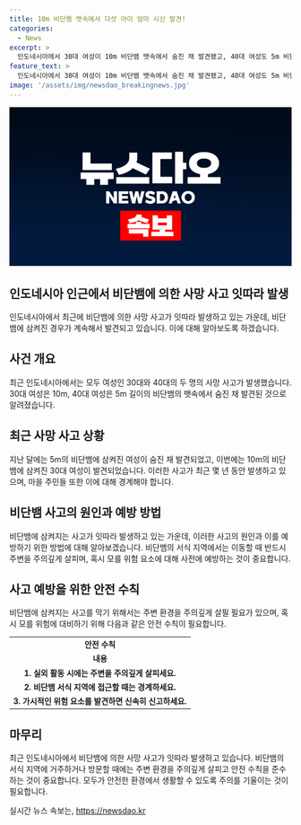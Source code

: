 ```yaml
---
title: 10m 비단뱀 뱃속에서 다섯 아이 엄마 시신 발견!
categories:
  - News
excerpt: >
  인도네시아에서 30대 여성이 10m 비단뱀 뱃속에서 숨진 채 발견됐고, 40대 여성도 5m 비단뱀에 삼켜져 숨진 사례가 있었다. 여성은 아이를 위해 약을 사러 집을 나간 후 실종되었고, 남편이 발견한 뱀의 배를 가르자 뱃속에서 여성이 나왔다. 이는 최근 몇 년간 여러 사람이 비단뱀에 삼켜지는 사고 중 하나로, 2017년부터 발생했다.
feature_text: >
  인도네시아에서 30대 여성이 10m 비단뱀 뱃속에서 숨진 채 발견됐고, 40대 여성도 5m 비단뱀에 삼켜져 숨진 사례가 있었다. 여성은 아이를 위해 약을 사러 집을 나간 후 실종되었고, 남편이 발견한 뱀의 배를 가르자 뱃속에서 여성이 나왔다. 이는 최근 몇 년간 여러 사람이 비단뱀에 삼켜지는 사고 중 하나로, 2017년부터 발생했다.
image: '/assets/img/newsdao_breakingnews.jpg'
---
```


<p><img src="/assets/img/newsdao_breakingnews.jpg" alt="ranknews 속보" /></p>

<h2 data-ke-size="size26">인도네시아 인근에서 비단뱀에 의한 사망 사고 잇따라 발생</h2>

<p data-ke-size="size16">인도네시아에서 최근에 비단뱀에 의한 사망 사고가 잇따라 발생하고 있는 가운데, 비단뱀에 삼켜진 경우가 계속해서 발견되고 있습니다. 이에 대해 알아보도록 하겠습니다.</p>

<h2 data-ke-size="size24">사건 개요</h2>

<p data-ke-size="size16">최근 인도네시아에서는 모두 여성인 30대와 40대의 두 명의 사망 사고가 발생했습니다. 30대 여성은 10m, 40대 여성은 5m 길이의 비단뱀의 뱃속에서 숨진 채 발견된 것으로 알려졌습니다. </p>

<h2 data-ke-size="size24">최근 사망 사고 상황</h2>

<p data-ke-size="size16">지난 달에는 5m의 비단뱀에 삼켜진 여성이 숨진 채 발견되었고, 이번에는 10m의 비단뱀에 삼켜진 30대 여성이 발견되었습니다. 이러한 사고가 최근 몇 년 동안 발생하고 있으며, 마을 주민들 또한 이에 대해 경계해야 합니다.</p>

<h2 data-ke-size="size24">비단뱀 사고의 원인과 예방 방법</h2>

<p data-ke-size="size16">비단뱀에 삼켜지는 사고가 잇따라 발생하고 있는 가운데, 이러한 사고의 원인과 이를 예방하기 위한 방법에 대해 알아보겠습니다. 비단뱀의 서식 지역에서는 이동할 때 반드시 주변을 주의깊게 살피며, 혹시 모를 위험 요소에 대해 사전에 예방하는 것이 중요합니다.</p>

<h2 data-ke-size="size24">사고 예방을 위한 안전 수칙</h2>

<p data-ke-size="size16">비단뱀에 삼켜지는 사고를 막기 위해서는 주변 환경을 주의깊게 살필 필요가 있으며, 혹시 모를 위험에 대비하기 위해 다음과 같은 안전 수칙이 필요합니다.</p>

<table>
    <tr>
        <td style="text-align: center; height: 17px;"><b>안전 수칙</b></td>
    </tr>
    <tr>
        <td style="text-align: center; height: 17px;"><b>내용</b></td>
    </tr>
    <tr>
        <td style="text-align: center; height: 17px;"><b>1. 실외 활동 시에는 주변을 주의깊게 살피세요.</b></td>
    </tr>
    <tr>
        <td style="text-align: center; height: 17px;"><b>2. 비단뱀 서식 지역에 접근할 때는 경계하세요.</b></td>
    </tr>
    <tr>
        <td style="text-align: center; height: 17px;"><b>3. 가시적인 위험 요소를 발견하면 신속히 신고하세요.</b></td>
    </tr>
</table>

<h2 data-ke-size="size24">마무리</h2>

<p data-ke-size="size16">최근 인도네시아에서 비단뱀에 의한 사망 사고가 잇따라 발생하고 있습니다. 비단뱀의 서식 지역에 거주하거나 방문할 때에는 주변 환경을 주의깊게 살피고 안전 수칙을 준수하는 것이 중요합니다. 모두가 안전한 환경에서 생활할 수 있도록 주의를 기울이는 것이 필요합니다.</p>
실시간 뉴스 속보는, <a href="https://newsdao.kr" rel="dofollow">https://newsdao.kr</a>


